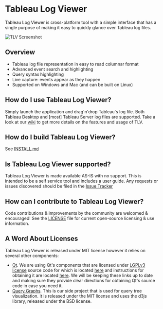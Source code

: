 # Tableau Log Viewer

Tableau Log Viewer is cross-platform tool with a simple interface that has a single purpose of making it easy to quickly glance over Tableau log files.

![TLV Screenshot](https://cloud.githubusercontent.com/assets/1087437/19377630/b1ca0d56-919c-11e6-9c01-200697c37194.png "TLV running on Windows 10")

Overview
---------------
* Tableau log file representation in easy to read columnar format
* Advanced event search and highlighting
* Query syntax highlighting
* Live capture: events appear as they happen
* Supported on Windows and Mac (and can be built on Linux)

How do I use Tableau Log Viewer?
---------------
Simply launch the application and drag'n'drop Tableau's log file. Both Tableau Desktop and [most] Tableau Server log files are supported.
Take a look at our [wiki](https://github.com/tableau/tableau-log-viewer/wiki) to get more details on the features and usage of TLV.

How do I build Tableau Log Viewer?
---------------
See [INSTALL.md](INSTALL.md)

Is Tableau Log Viewer supported?
---------------
Tableau Log Viewer is made available AS-IS with no support. This is intended to be a self service tool and includes a user guide. Any requests or issues discovered should be filed in the [Issue Tracker](https://github.com/tableau/tableau-log-viewer/issues)

How can I contribute to Tableau Log Viewer?
---------------
Code contributions & improvements by the community are welcomed & encouraged! See the [LICENSE](LICENSE) file for current open-source licensing & use information.

A Word About Licenses
---------------
Tableau Log Viewer is released under MIT license however it relies on several other components:
* [Qt](https://www.qt.io/). We are using Qt's components that are licensed under [LGPLv3 license](https://www.qt.io/licensing-comparison/) source code for which is located [here](http://code.qt.io/cgit/qt/qtbase.git/tree/) and instructions for obtaining it are located [here](https://wiki.qt.io/Building_Qt_5_from_Git#Getting_the_source_code). We will be keeping these links up to date and making sure they provide clear directions for obtaining Qt's source code in case you need it.
* [Query Graphs](https://github.com/tableau/tableau-log-viewer/tree/dev/resources/query-graphs). This is our side project that is used for query tree visualization. It is released under the MIT license and uses the d3js library, released under the BSD license.